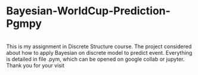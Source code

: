 # Bayesian-WorldCup-Prediction-Pgmpy
<br>
This is my assignment in Discrete Structure course. The project considered about how to apply Bayesian on discrete model to predict event. Everything is detailed in file .pym, which can be opened on google collab or jupyter.
Thank you for your visit
